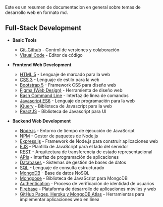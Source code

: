 Este es un resumen de documentacion en general sobre temas de desarrollo web en formato md.


## Full-Stack Development
* **Basic Tools**
  * [Git-Github](./02-Fronted/01-HTML-5.md) - Control de versiones y colaboración
  * [Visual Code](./02-Fronted/01-HTML-5.md) - Editor de código

* **Frontend Web Development**   
  * [HTML 5](./02-Fronted/01-HTML-5.md) - Lenguaje de marcado para la web
  * [CSS 3](./02-Fronted/01-HTML-5.md) - Lenguaje de estilo para la web
  * [Bootstrap 5](./02-Fronted/01-HTML-5.md) - Framework CSS para diseño web
  * [Figma (Web Design)](./02-Fronted/01-HTML-5.md) - Herramienta de diseño web
  * [Bash Command Line](./02-Fronted/01-HTML-5.md) - Interfaz de línea de comandos
  * [Javascript ES6](./02-Fronted/01-JavaScript.md) - Lenguaje de programación para la web
  * [jQuery](./02-Fronted/01-HTML-5.md) - Biblioteca de Javascript para la web
  * [ ReactJS](./02-Fronted/02-ReactJS.md) - Biblioteca de Javascript para UI
  
* **Backend Web Development**                   
  * [Node.js](./02-Fronted/01-HTML-5.md) - Entorno de tiempo de ejecución de JavaScript
  * [NPM](./02-Fronted/01-HTML-5.md) - Gestor de paquetes de Node.js
  * [Express.js](./02-Fronted/01-HTML-5.md) - Framework de Node.js para construir aplicaciones web
  * [EJS](./02-Fronted/01-HTML-5.md) - Plantilla de JavaScript para el lado del servidor
  * [REST](./02-Fronted/01-HTML-5.md) - Arquitectura de transferencia de estado representacional
  * [APIs](./02-Fronted/01-HTML-5.md) - Interfaz de programación de aplicaciones
  * [Databases](./02-Fronted/01-HTML-5.md) - Sistemas de gestión de bases de datos
  * [SQL](./02-Fronted/01-HTML-5.md) - Lenguaje de consulta estructurado
  * [MongoDB](./02-Fronted/01-HTML-5.md) - Base de datos NoSQL
  * [Mongoose](./02-Fronted/01-HTML-5.md) - Biblioteca de JavaScript para MongoDB
  * [Authentication](./02-Fronted/01-HTML-5.md) - Proceso de verificación de identidad de usuarios
  * [Firebase](./02-Fronted/01-HTML-5.md) - Plataforma de desarrollo de aplicaciones móviles y web
  * [GitHub Pages, Heroku y MongoDB Atlas](./02-Fronted/01-HTML-5.md) - Herramientas para implementar aplicaciones web en línea


  
</table>